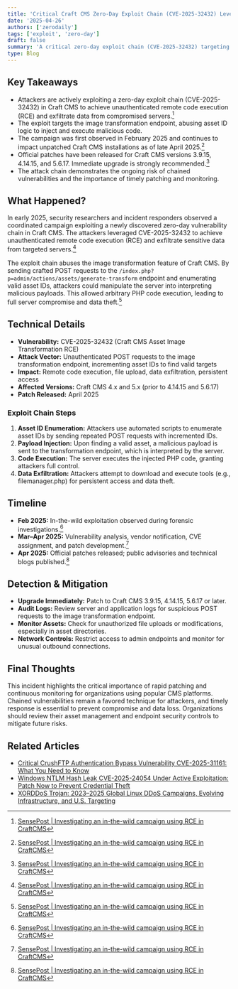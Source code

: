 ```yaml
---
title: 'Critical Craft CMS Zero-Day Exploit Chain (CVE-2025-32432) Leveraged in Active Data Exfiltration Attacks'
date: '2025-04-26'
authors: ['zerodaily']
tags: ['exploit', 'zero-day']
draft: false
summary: 'A critical zero-day exploit chain (CVE-2025-32432) targeting Craft CMS has been leveraged in active attacks to achieve remote code execution and exfiltrate sensitive data. Organizations using Craft CMS are urged to patch immediately.'
type: Blog
---
```


## Key Takeaways

- Attackers are actively exploiting a zero-day exploit chain (CVE-2025-32432) in Craft CMS to achieve unauthenticated remote code execution (RCE) and exfiltrate data from compromised servers.[^1]
- The exploit targets the image transformation endpoint, abusing asset ID logic to inject and execute malicious code.
- The campaign was first observed in February 2025 and continues to impact unpatched Craft CMS installations as of late April 2025.[^1]
- Official patches have been released for Craft CMS versions 3.9.15, 4.14.15, and 5.6.17. Immediate upgrade is strongly recommended.[^1]
- The attack chain demonstrates the ongoing risk of chained vulnerabilities and the importance of timely patching and monitoring.

## What Happened?

In early 2025, security researchers and incident responders observed a coordinated campaign exploiting a newly discovered zero-day vulnerability chain in Craft CMS. The attackers leveraged CVE-2025-32432 to achieve unauthenticated remote code execution (RCE) and exfiltrate sensitive data from targeted servers.[^1]

The exploit chain abuses the image transformation feature of Craft CMS. By sending crafted POST requests to the `/index.php?p=admin/actions/assets/generate-transform` endpoint and enumerating valid asset IDs, attackers could manipulate the server into interpreting malicious payloads. This allowed arbitrary PHP code execution, leading to full server compromise and data theft.[^1]

## Technical Details

- **Vulnerability:** CVE-2025-32432 (Craft CMS Asset Image Transformation RCE)
- **Attack Vector:** Unauthenticated POST requests to the image transformation endpoint, incrementing asset IDs to find valid targets
- **Impact:** Remote code execution, file upload, data exfiltration, persistent access
- **Affected Versions:** Craft CMS 4.x and 5.x (prior to 4.14.15 and 5.6.17)
- **Patch Released:** April 2025

### Exploit Chain Steps

1. **Asset ID Enumeration:** Attackers use automated scripts to enumerate asset IDs by sending repeated POST requests with incremented IDs.
2. **Payload Injection:** Upon finding a valid asset, a malicious payload is sent to the transformation endpoint, which is interpreted by the server.
3. **Code Execution:** The server executes the injected PHP code, granting attackers full control.
4. **Data Exfiltration:** Attackers attempt to download and execute tools (e.g., filemanager.php) for persistent access and data theft.

## Timeline

- **Feb 2025:** In-the-wild exploitation observed during forensic investigations.[^1]
- **Mar–Apr 2025:** Vulnerability analysis, vendor notification, CVE assignment, and patch development.[^1]
- **Apr 2025:** Official patches released; public advisories and technical blogs published.[^1]

## Detection & Mitigation

- **Upgrade Immediately:** Patch to Craft CMS 3.9.15, 4.14.15, 5.6.17 or later.
- **Audit Logs:** Review server and application logs for suspicious POST requests to the image transformation endpoint.
- **Monitor Assets:** Check for unauthorized file uploads or modifications, especially in asset directories.
- **Network Controls:** Restrict access to admin endpoints and monitor for unusual outbound connections.

## Final Thoughts

This incident highlights the critical importance of rapid patching and continuous monitoring for organizations using popular CMS platforms. Chained vulnerabilities remain a favored technique for attackers, and timely response is essential to prevent compromise and data loss. Organizations should review their asset management and endpoint security controls to mitigate future risks.

## Related Articles

- [Critical CrushFTP Authentication Bypass Vulnerability CVE-2025-31161: What You Need to Know](/blog/2025-04-13-crushftp-vulnerability)
- [Windows NTLM Hash Leak CVE-2025-24054 Under Active Exploitation: Patch Now to Prevent Credential Theft](/blog/2025-04-18-windows-ntlm-cve-2025-24054-under-active-exploitation)
- [XORDDoS Trojan: 2023–2025 Global Linux DDoS Campaigns, Evolving Infrastructure, and U.S. Targeting](/blog/2025-04-18-xorddos-linux-ddos-malware-global-campaign)

[^1]: [SensePost | Investigating an in-the-wild campaign using RCE in CraftCMS](https://sensepost.com/blog/2025/investigating-an-in-the-wild-campaign-using-rce-in-craftcms/)
